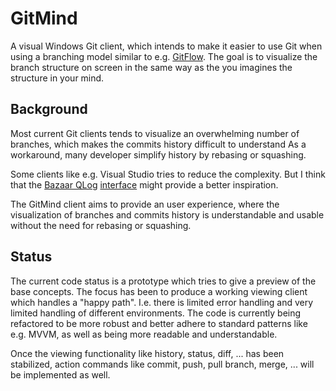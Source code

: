 # GitMind

A visual Windows Git client, which intends to make it easier to use Git when using a branching model similar to e.g. [GitFlow](http://nvie.com/posts/a-successful-git-branching-model/). The goal is to visualize the branch structure on screen in the same way as the you imagines the structure in your mind.


## Background
Most current Git clients tends to visualize an overwhelming number of branches, which makes the commits history difficult to understand As a workaround, many developer simplify history by rebasing or squashing. 

Some clients like e.g. Visual Studio tries to reduce the complexity. But I think that the [Bazaar QLog](http://doc.bazaar.canonical.com/explorer/en/guide/qbzr/qlog.html) [interface](http://stackoverflow.com/questions/5099152/git-history-visualizer-gui-that-can-hide-branches) might provide a better inspiration. 

The GitMind client aims to provide an user experience, where the visualization of branches and commits history is understandable and usable without the need for rebasing or squashing. 


## Status
The current code status is a prototype which tries to give a preview of the base concepts. The focus has been to produce a working viewing client which handles a "happy path". I.e. there is limited error handling and very limited handling of different environments. The code is currently being refactored to be more robust and better adhere to standard patterns like e.g. MVVM, as well as being more readable and understandable. 

Once the viewing functionality like history, status, diff, ... has been stabilized, action commands like commit, push, pull branch, merge, ... will be implemented as well.  


